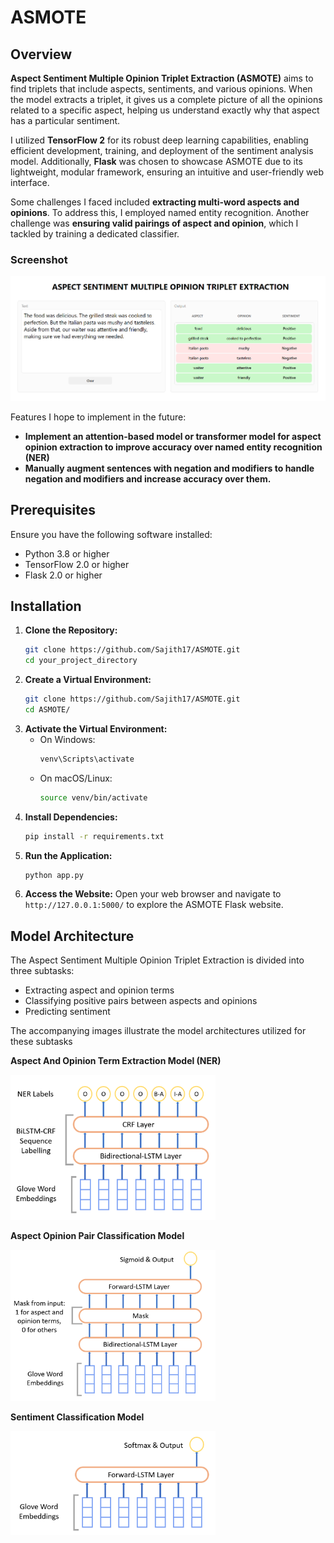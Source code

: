 # ASMOTE

## Overview

**Aspect Sentiment Multiple Opinion Triplet Extraction (ASMOTE)** aims to find triplets that include aspects, sentiments, and various opinions. When the model extracts a triplet, it gives us a complete picture of all the opinions related to a specific aspect, helping us understand exactly why that aspect has a particular sentiment.

I utilized **TensorFlow 2** for its robust deep learning capabilities, enabling efficient development, training, and deployment of the sentiment analysis model. Additionally, **Flask** was chosen to showcase ASMOTE due to its lightweight, modular framework, ensuring an intuitive and user-friendly web interface.

Some challenges I faced included **extracting multi-word aspects and opinions**. To address this, I employed named entity recognition. Another challenge was **ensuring valid pairings of aspect and opinion**, which I tackled by training a dedicated classifier.

### Screenshot

![Screenshot](images/Screenshot.png)

Features I hope to implement in the future:

- **Implement an attention-based model or transformer model for aspect opinion extraction to improve accuracy over named entity recognition (NER)**
- **Manually augment sentences with negation and modifiers to handle negation and modifiers and increase accuracy over them.**

## Prerequisites

Ensure you have the following software installed:

- Python 3.8 or higher
- TensorFlow 2.0 or higher
- Flask 2.0 or higher

## Installation

1.  **Clone the Repository:**
    ```bash
    git clone https://github.com/Sajith17/ASMOTE.git
    cd your_project_directory
    ```
2.  **Create a Virtual Environment:**
    ```bash
    git clone https://github.com/Sajith17/ASMOTE.git
    cd ASMOTE/
    ```
3.  **Activate the Virtual Environment:**
    - On Windows:
      ```bash
      venv\Scripts\activate
      ```
    - On macOS/Linux:
      ```bash
      source venv/bin/activate
      ```
4.  **Install Dependencies:**
    ```bash
    pip install -r requirements.txt
    ```
5.  **Run the Application:**
    ```bash
    python app.py
    ```
6.  **Access the Website:**
    Open your web browser and navigate to `http://127.0.0.1:5000/` to explore the ASMOTE Flask website.

## Model Architecture

The Aspect Sentiment Multiple Opinion Triplet Extraction is divided into three subtasks:

- Extracting aspect and opinion terms
- Classifying positive pairs between aspects and opinions
- Predicting sentiment

The accompanying images illustrate the model architectures utilized for these subtasks

**Aspect And Opinion Term Extraction Model (NER)**

<img src="images/image1.png" width="65%">

**Aspect Opinion Pair Classification Model**

<img src="images/image2.png" width="65%">

**Sentiment Classification Model**

<img src="images/image3.png" width="65%">
